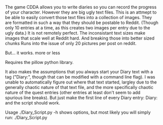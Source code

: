 The game CDDA allows you to write diaries so you can record the progress of your character.  However they are big ugly text files.
This is an attmept to be able to easily convert those text files into a collection of images.  They are formatted in such a way
that they should be postable to Reddit. (Though only 10 entries at a time, as this creates two images per entry due to the ugly
data.)  It is not remotely perfect.  The inconsistant text sizes make images that scale well at Reddit hard.  And breaking those
into better sized chunks Runs into the issue of only 20 pictures per post on reddit.

But... it works.  more or less

Requires the pillow python library.

It also makes the assumptions that you always start your Diary text with a tag ("Diary:", though that can be modified with a command
line flag).  I was unable to automatically figure out where that text started, largley due to the generally chaotic nature of that
text file, and the more specifically chaotic nature of the quest entries (other entries at least don't seem to add spurious line
breaks).  But just make the first line of every Diary entry:
Diary:
and the script should work.

Usage
./Diary_Script.py -h
shows options, but most likely you will simply run:
./Diary_Script.py <Diary Text File>
